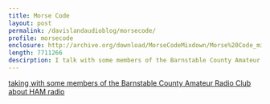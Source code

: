 ```yaml
---
title: Morse Code
layout: post
permalink: /davislandaudioblog/morsecode/
profile: morsecode
enclosure: http://archive.org/download/MorseCodeMixdown/Morse%20Code_mixdown.mp3
length: 7711266
descirption: I talk with some members of the Barnstable County Amateur Radio Club about HAM radio.
---
```


<a href="http://archive.org/download/MorseCodeMixdown/Morse%20Code_mixdown.mp3">taking with some members of the Barnstable County Amateur Radio Club about HAM radio</a>